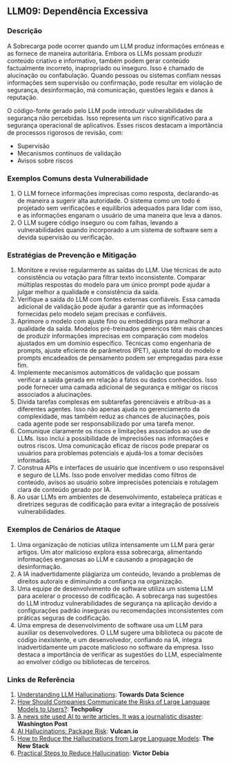 ## LLM09: Dependência Excessiva

### Descrição

A Sobrecarga pode ocorrer quando um LLM produz informações errôneas e as fornece de maneira autoritária. Embora os LLMs possam produzir conteúdo criativo e informativo, também podem gerar conteúdo factualmente incorreto, inapropriado ou inseguro. Isso é chamado de alucinação ou confabulação. Quando pessoas ou sistemas confiam nessas informações sem supervisão ou confirmação, pode resultar em violação de segurança, desinformação, má comunicação, questões legais e danos à reputação.

O código-fonte gerado pelo LLM pode introduzir vulnerabilidades de segurança não percebidas. Isso representa um risco significativo para a segurança operacional de aplicativos. Esses riscos destacam a importância de processos rigorosos de revisão, com:

- Supervisão
- Mecanismos contínuos de validação
- Avisos sobre riscos

### Exemplos Comuns desta Vulnerabilidade

1. O LLM fornece informações imprecisas como resposta, declarando-as de maneira a sugerir alta autoridade. O sistema como um todo é projetado sem verificações e equilíbrios adequados para lidar com isso, e as informações enganam o usuário de uma maneira que leva a danos.
2. O LLM sugere código inseguro ou com falhas, levando a vulnerabilidades quando incorporado a um sistema de software sem a devida supervisão ou verificação.

### Estratégias de Prevenção e Mitigação

1. Monitore e revise regularmente as saídas do LLM. Use técnicas de auto consistência ou votação para filtrar texto inconsistente. Comparar múltiplas respostas do modelo para um único prompt pode ajudar a julgar melhor a qualidade e consistência da saída.
2. Verifique a saída do LLM com fontes externas confiáveis. Essa camada adicional de validação pode ajudar a garantir que as informações fornecidas pelo modelo sejam precisas e confiáveis.
3. Aprimore o modelo com ajuste fino ou embeddings para melhorar a qualidade da saída. Modelos pré-treinados genéricos têm mais chances de produzir informações imprecisas em comparação com modelos ajustados em um domínio específico. Técnicas como engenharia de prompts, ajuste eficiente de parâmetros (PET), ajuste total do modelo e prompts encadeados de pensamento podem ser empregadas para esse fim.
4. Implemente mecanismos automáticos de validação que possam verificar a saída gerada em relação a fatos ou dados conhecidos. Isso pode fornecer uma camada adicional de segurança e mitigar os riscos associados a alucinações.
5. Divida tarefas complexas em subtarefas gerenciáveis e atribua-as a diferentes agentes. Isso não apenas ajuda no gerenciamento da complexidade, mas também reduz as chances de alucinações, pois cada agente pode ser responsabilizado por uma tarefa menor.
6. Comunique claramente os riscos e limitações associados ao uso de LLMs. Isso inclui a possibilidade de imprecisões nas informações e outros riscos. Uma comunicação eficaz de riscos pode preparar os usuários para problemas potenciais e ajudá-los a tomar decisões informadas.
7. Construa APIs e interfaces de usuário que incentivem o uso responsável e seguro de LLMs. Isso pode envolver medidas como filtros de conteúdo, avisos ao usuário sobre imprecisões potenciais e rotulagem clara de conteúdo gerado por IA.
8. Ao usar LLMs em ambientes de desenvolvimento, estabeleça práticas e diretrizes seguras de codificação para evitar a integração de possíveis vulnerabilidades.

### Exemplos de Cenários de Ataque

1. Uma organização de notícias utiliza intensamente um LLM para gerar artigos. Um ator malicioso explora essa sobrecarga, alimentando informações enganosas ao LLM e causando a propagação de desinformação.
2. A IA inadvertidamente plágiariza um conteúdo, levando a problemas de direitos autorais e diminuindo a confiança na organização.
3. Uma equipe de desenvolvimento de software utiliza um sistema LLM para acelerar o processo de codificação. A sobrecarga nas sugestões do LLM introduz vulnerabilidades de segurança na aplicação devido a configurações padrão inseguras ou recomendações inconsistentes com práticas seguras de codificação.
4. Uma empresa de desenvolvimento de software usa um LLM para auxiliar os desenvolvedores. O LLM sugere uma biblioteca ou pacote de código inexistente, e um desenvolvedor, confiando na IA, integra inadvertidamente um pacote malicioso no software da empresa. Isso destaca a importância de verificar as sugestões do LLM, especialmente ao envolver código ou bibliotecas de terceiros.
### Links de Referência

1. [Understanding LLM Hallucinations](https://towardsdatascience.com/llm-hallucinations-ec831dcd7786): **Towards Data Science**
2. [How Should Companies Communicate the Risks of Large Language Models to Users?](https://techpolicy.press/how-should-companies-communicate-the-risks-of-large-language-models-to-users/): **Techpolicy**
3. [A news site used AI to write articles. It was a journalistic disaster](https://www.washingtonpost.com/media/2023/01/17/cnet-ai-articles-journalism-corrections/): **Washington Post**
4. [AI Hallucinations: Package Risk](https://vulcan.io/blog/ai-hallucinations-package-risk): **Vulcan.io**
5. [How to Reduce the Hallucinations from Large Language Models](https://thenewstack.io/how-to-reduce-the-hallucinations-from-large-language-models/): **The New Stack**
6. [Practical Steps to Reduce Hallucination](https://newsletter.victordibia.com/p/practical-steps-to-reduce-hallucination): **Victor Debia**
